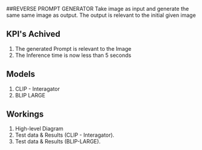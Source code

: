 ##REVERSE PROMPT GENERATOR
Take image as input and generate the same same image as output. The output is relevant to the initial given image

## KPI's Achived
1. The generated Prompt is relevant to the Image
2. The Inference time is now less than 5 seconds

## Models
1. CLIP - Interagator
2. BLIP LARGE

## Workings
1. High-level Diagram
2. Test data & Results (CLIP - Interagator).
3. Test data & Results (BLIP-LARGE).
